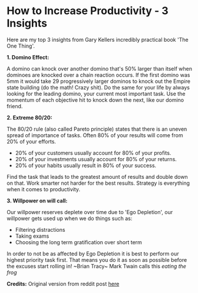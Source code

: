 # How to Increase Productivity - 3 Insights

Here are my top 3 insights from Gary Kellers incredibly practical book 'The One Thing'.

**1. Domino Effect:**

A domino can knock over another domino that's 50% larger than itself when dominoes are knocked over a chain reaction occurs. If the first domino was 5mm it would take 29 progressively larger dominos to knock out the Empire state building (do the math! Crazy shit). Do the same for your life by always looking for the leading domino, your current most important task. Use the momentum of each objective hit to knock down the next, like our domino friend.

**2. Extreme 80/20:**

The 80/20 rule (also called Pareto principle) states that there is an uneven spread of importance of tasks. Often 80% of your results will come from 20% of your efforts.

* 20% of your customers usually account for 80% of your profits.
* 20% of your investments usually account for 80% of your returns.
* 20% of your habits usually result in 80% of your success.

Find the task that leads to the greatest amount of results and double down on that. Work smarter not harder for the best results. Strategy is everything when it comes to productivity.

**3. Willpower on will call:**

Our willpower reserves deplete over time due to 'Ego Depletion', our willpower gets used up when we do things such as:

* Filtering distractions
* Taking exams
* Choosing the long term gratification over short term 

In order to not be as affected by Ego Depletion it is best to perform our highest priority task first. That means you do it as soon as possible before the excuses start rolling in! ~Brian Tracy~ Mark Twain calls this *eating the frog*

**Credits:** Original version from reddit post [here](https://www.reddit.com/r/getdisciplined/comments/6js190/advice_productivity_hacks_from_gary_kellers_the/)
